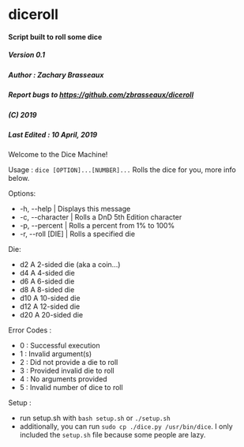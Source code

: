 # diceroll
#### Script built to roll some dice

##### Version 0.1
##### Author : Zachary Brasseaux
##### Report bugs to https://github.com/zbrasseaux/diceroll
##### (C) 2019
##### Last Edited : 10 April, 2019

Welcome to the Dice Machine!

Usage : `dice [OPTION]...[NUMBER]...`
Rolls the dice for you, more info below.

Options:
-	-h, --help		|    Displays this message
-	-c, --character	|	Rolls a DnD 5th Edition character
-	-p, --percent		|  Rolls a percent from 1% to 100%
-	-r, --roll [DIE] |	Rolls a specified die

Die:
-	d2			A 2-sided die (aka a coin...)
-	d4			A 4-sided die
-	d6			A 6-sided die
-	d8			A 8-sided die
-	d10			A 10-sided die
-	d12			A 12-sided die
-	d20			A 20-sided die


Error Codes :
-	0 : Successful execution
-	1 : Invalid argument(s)
-	2 : Did not provide a die to roll
-	3 : Provided invalid die to roll
-	4 : No arguments provided
-	5 : Invalid number of dice to roll

Setup :
-	run setup.sh with `bash setup.sh` or `./setup.sh`
-	additionally, you can run `sudo cp ./dice.py /usr/bin/dice`. I only included the `setup.sh` file because some people are lazy.
